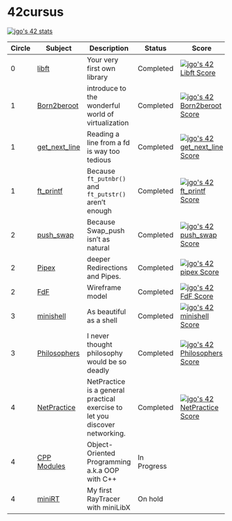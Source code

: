 # 42cursus

[![jgo's 42 stats](https://badge42.vercel.app/api/v2/clgusi0jq006608mn00p7d026/stats?cursusId=21&coalitionId=86)](https://github.com/JaeSeoKim/badge42)

| Circle | Subject | Description | Status | Score |
| ------- | ------- | ------- | ------- | ------- | 
| 0 | [libft](https://github.com/jgodv/libft) | Your very first own library | Completed | [![jgo's 42 Libft Score](https://badge42.vercel.app/api/v2/clgusi0jq006608mn00p7d026/project/2649621)](https://github.com/JaeSeoKim/badge42)
| 1 | [Born2beroot](https://www.notion.so/jgo42/born2beroot-852ac648aa1942dda8561ac72e1a5197?pvs=4) | introduce to the wonderful world of virtualization | Completed | [![jgo's 42 Born2beroot Score](https://badge42.vercel.app/api/v2/clgusi0jq006608mn00p7d026/project/2819106)](https://github.com/JaeSeoKim/badge42)
| 1 | [get_next_line](https://github.com/jgodv/get_next_line) | Reading a line from a fd is way too tedious | Completed | [![jgo's 42 get_next_line Score](https://badge42.vercel.app/api/v2/clgusi0jq006608mn00p7d026/project/2739309)](https://github.com/JaeSeoKim/badge42)
| 1 | [ft_printf](https://github.com/jgodv/ft_printf) | Because `ft_putnbr()` and `ft_putstr()` aren’t enough | Completed | [![jgo's 42 ft_printf Score](https://badge42.vercel.app/api/v2/clgusi0jq006608mn00p7d026/project/2805101)](https://github.com/JaeSeoKim/badge42)
| 2 | [push_swap](https://github.com/jgodv/push_swap) | Because Swap_push isn’t as natural | Completed | [![jgo's 42 push_swap Score](https://badge42.vercel.app/api/v2/clgusi0jq006608mn00p7d026/project/2836424)](https://github.com/JaeSeoKim/badge42)
| 2 | [Pipex](https://github.com/jgodv/pipex) |  deeper Redirections and Pipes. | Completed | [![jgo's 42 pipex Score](https://badge42.vercel.app/api/v2/clgusi0jq006608mn00p7d026/project/2882153)](https://github.com/JaeSeoKim/badge42)
| 2 | [FdF](https://github.com/jgodv/fdf) | Wireframe model | Completed | [![jgo's 42 FdF Score](https://badge42.vercel.app/api/v2/clgusi0jq006608mn00p7d026/project/2908739)](https://github.com/JaeSeoKim/badge42)
| 3 | [minishell](https://github.com/jgodv/minishell) | As beautiful as a shell | Completed | [![jgo's 42 minishell Score](https://badge42.vercel.app/api/v2/clgusi0jq006608mn00p7d026/project/2934718)](https://github.com/JaeSeoKim/badge42)
| 3 | [Philosophers](https://github.com/jgodv/philo) | I never thought philosophy would be so deadly | Completed | [![jgo's 42 Philosophers Score](https://badge42.vercel.app/api/v2/clgusi0jq006608mn00p7d026/project/3017473)](https://github.com/JaeSeoKim/badge42)
| 4 | [NetPractice](https://jgo42.notion.site/NetPractice-85658be3484944edb4d135255de6a908) | NetPractice is a general practical exercise to let you discover networking. | Completed | [![jgo's 42 NetPractice Score](https://badge42.vercel.app/api/v2/clgusi0jq006608mn00p7d026/project/3057489)](https://github.com/JaeSeoKim/badge42)
| 4 | [CPP Modules](https://github.com/jgodv/cpp_modules/) | Object-Oriented Programming a.k.a OOP with C++ | In Progress
| 4 | [miniRT](https://github.com/jgodv/miniRT/) | My first RayTracer with miniLibX | On hold
